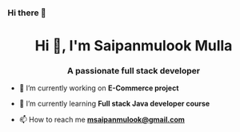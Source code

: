 ### Hi there 👋

<h1 align="center">Hi 👋, I'm Saipanmulook Mulla</h1>
<h3 align="center">A passionate full stack developer </h3>

- 🔭 I’m currently working on **E-Commerce project**

- 🌱 I’m currently learning **Full stack Java developer course**

- 📫 How to reach me **msaipanmulook@gmail.com**



